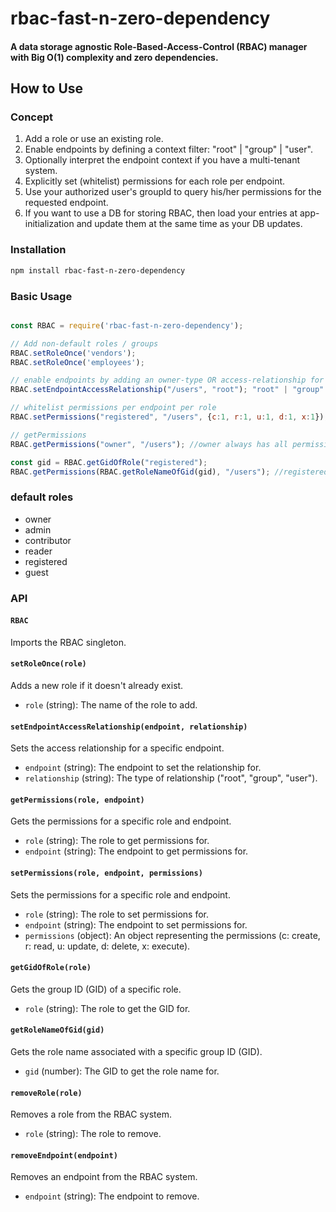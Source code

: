 # rbac-fast-n-zero-dependency

#### A data storage agnostic Role-Based-Access-Control (RBAC) manager with Big O(1) complexity and zero dependencies.

## How to Use

### Concept
1. Add a role or use an existing role.
2. Enable endpoints by defining a context filter: "root" | "group" | "user".
3. Optionally interpret the endpoint context if you have a multi-tenant system.
4. Explicitly set (whitelist) permissions for each role per endpoint.
5. Use your authorized user's groupId to query his/her permissions for the requested endpoint.
6. If you want to use a DB for storing RBAC, then load your entries at app-initialization and update them at the same time as your DB updates.

### Installation

```sh
npm install rbac-fast-n-zero-dependency
```

### Basic Usage

```javascript

const RBAC = require('rbac-fast-n-zero-dependency');

// Add non-default roles / groups
RBAC.setRoleOnce('vendors');
RBAC.setRoleOnce('employees');

// enable endpoints by adding an owner-type OR access-relationship for the endpoint 
RBAC.setEndpointAccessRelationship("/users", "root"); "root" | "group" | "user"

// whitelist permissions per endpoint per role
RBAC.setPermissions("registered", "/users", {c:1, r:1, u:1, d:1, x:1});

// getPermissions
RBAC.getPermissions("owner", "/users"); //owner always has all permissions if the endpoint was enabled

const gid = RBAC.getGidOfRole("registered");
RBAC.getPermissions(RBAC.getRoleNameOfGid(gid), "/users"); //registered role permissions (apply filter if using root context)


```

### default roles
- owner
- admin
- contributor
- reader
- registered
- guest

### API

#### `RBAC`

Imports the RBAC singleton.

#### `setRoleOnce(role)`

Adds a new role if it doesn't already exist.

- `role` (string): The name of the role to add.

#### `setEndpointAccessRelationship(endpoint, relationship)`

Sets the access relationship for a specific endpoint.

- `endpoint` (string): The endpoint to set the relationship for.
- `relationship` (string): The type of relationship ("root", "group", "user").

#### `getPermissions(role, endpoint)`

Gets the permissions for a specific role and endpoint.

- `role` (string): The role to get permissions for.
- `endpoint` (string): The endpoint to get permissions for.

#### `setPermissions(role, endpoint, permissions)`

Sets the permissions for a specific role and endpoint.

- `role` (string): The role to set permissions for.
- `endpoint` (string): The endpoint to set permissions for.
- `permissions` (object): An object representing the permissions (c: create, r: read, u: update, d: delete, x: execute).

#### `getGidOfRole(role)`

Gets the group ID (GID) of a specific role.

- `role` (string): The role to get the GID for.

#### `getRoleNameOfGid(gid)`

Gets the role name associated with a specific group ID (GID).

- `gid` (number): The GID to get the role name for.

#### `removeRole(role)`

Removes a role from the RBAC system.

- `role` (string): The role to remove.

#### `removeEndpoint(endpoint)`

Removes an endpoint from the RBAC system.

- `endpoint` (string): The endpoint to remove.